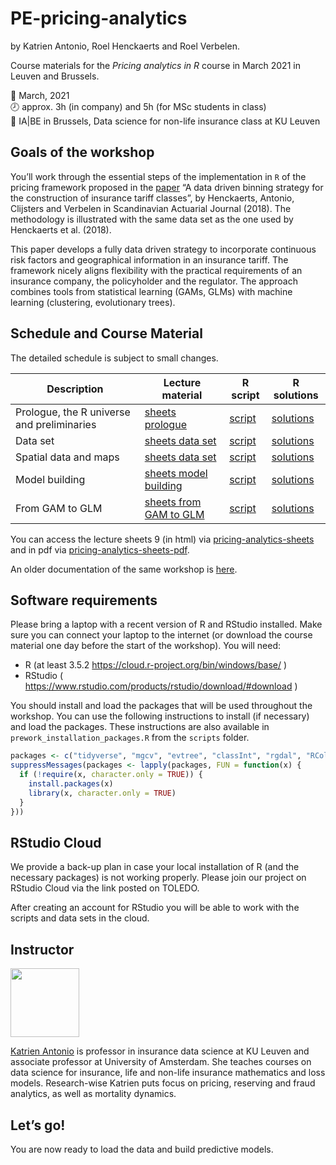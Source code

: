 
# PE-pricing-analytics

by Katrien Antonio, Roel Henckaerts and Roel Verbelen.

Course materials for the *Pricing analytics in R* course in March 2021
in Leuven and Brussels.

📆 March, 2021 <br> 🕗 approx. 3h (in company) and 5h (for MSc students in
class) <br> 📌 IA|BE in Brussels, Data science for non-life insurance
class at KU Leuven

## Goals of the workshop

You’ll work through the essential steps of the implementation in `R` of
the pricing framework proposed in the
[paper](https://www.tandfonline.com/doi/abs/10.1080/03461238.2018.1429300)
“A data driven binning strategy for the construction of insurance tariff
classes”, by Henckaerts, Antonio, Clijsters and Verbelen in Scandinavian
Actuarial Journal (2018). The methodology is illustrated with the same
data set as the one used by Henckaerts et al. (2018).

This paper develops a fully data driven strategy to incorporate
continuous risk factors and geographical information in an insurance
tariff. The framework nicely aligns flexibility with the practical
requirements of an insurance company, the policyholder and the
regulator. The approach combines tools from statistical learning (GAMs,
GLMs) with machine learning (clustering, evolutionary trees).

## Schedule and Course Material

The detailed schedule is subject to small changes.

| Description                                | Lecture material                                                                                                                                      | R script                                                                                          | R solutions                                                                |
| ------------------------------------------ | ----------------------------------------------------------------------------------------------------------------------------------------------------- | ------------------------------------------------------------------------------------------------- | -------------------------------------------------------------------------- |
| Prologue, the R universe and preliminaries | [sheets prologue](https://katrienantonio.github.io/PE-pricing-analytics/sheets/pricing_analytics_with_GAMs_and_GLMs_IABE.html#prologue)               | [script](https://katrienantonio.github.io/PE-pricing-analytics/scripts/0_setup_prep_work.R)       | [solutions](https://katrienantonio.github.io/PE-pricing-analytics/scripts) |
| Data set                                   | [sheets data set](https://katrienantonio.github.io/PE-pricing-analytics/sheets/pricing_analytics_with_GAMs_and_GLMs_IABE.html#data-sets)              | [script](https://katrienantonio.github.io/PE-pricing-analytics/scripts/1_data_exploration.R)      | [solutions](https://katrienantonio.github.io/PE-pricing-analytics/scripts) |
| Spatial data and maps                      | [sheets data set](https://katrienantonio.github.io/PE-pricing-analytics/sheets/pricing_analytics_with_GAMs_and_GLMs_IABE.html#data-sets)              | [script](https://katrienantonio.github.io/PE-pricing-analytics/scripts/2_spatial_data_maps.R)     | [solutions](https://katrienantonio.github.io/PE-pricing-analytics/scripts) |
| Model building                             | [sheets model building](https://katrienantonio.github.io/PE-pricing-analytics/sheets/pricing_analytics_with_GAMs_and_GLMs_IABE.html#model-building)   | [script](https://katrienantonio.github.io/PE-pricing-analytics/scripts/3_basics_model_building.R) | [solutions](https://katrienantonio.github.io/PE-pricing-analytics/scripts) |
| From GAM to GLM                            | [sheets from GAM to GLM](https://katrienantonio.github.io/PE-pricing-analytics/sheets/pricing_analytics_with_GAMs_and_GLMs_IABE.html#from-gam-to-glm) | [script](https://katrienantonio.github.io/PE-pricing-analytics/scripts/4_clustering_binning.R)    | [solutions](https://katrienantonio.github.io/PE-pricing-analytics/scripts) |

You can access the lecture sheets 9 (in html) via
[pricing-analytics-sheets](https://katrienantonio.github.io/PE-pricing-analytics/sheets/pricing_analytics_with_GAMs_and_GLMs_IABE.html)
and in pdf via
[pricing-analytics-sheets-pdf](https://katrienantonio.github.io/PE-pricing-analytics/sheets/pricing_analytics_lecture_sheets_in_pdf.pdf).

An older documentation of the same workshop is
[here](https://katrienantonio.github.io/PE-pricing-analytics/background/2019_04_APC_Pricing_analytics_in_R.html).

## Software requirements

Please bring a laptop with a recent version of R and RStudio installed.
Make sure you can connect your laptop to the internet (or download the
course material one day before the start of the workshop). You will
need:

  - R (at least 3.5.2 <https://cloud.r-project.org/bin/windows/base/> )
  - RStudio (
    <https://www.rstudio.com/products/rstudio/download/#download> )

You should install and load the packages that will be used throughout
the workshop. You can use the following instructions to install (if
necessary) and load the packages. These instructions are also available
in `prework_installation_packages.R` from the `scripts` folder.

``` r
packages <- c("tidyverse", "mgcv", "evtree", "classInt", "rgdal", "RColorBrewer", "grid", "gridExtra", "visreg", "sf", "tmap", "rgeos", "mapview", "leaflet")
suppressMessages(packages <- lapply(packages, FUN = function(x) {
  if (!require(x, character.only = TRUE)) {
    install.packages(x)
    library(x, character.only = TRUE)
  }
}))
```

## RStudio Cloud

We provide a back-up plan in case your local installation of R (and the
necessary packages) is not working properly. Please join our project on
RStudio Cloud via the link posted on TOLEDO.

After creating an account for RStudio you will be able to work with the
scripts and data sets in the cloud.

## Instructor

<img src="img/Katrien.jpg" width="110"/>

<p align="justify">

[Katrien Antonio](https://katrienantonio.github.io/) is professor in
insurance data science at KU Leuven and associate professor at
University of Amsterdam. She teaches courses on data science for
insurance, life and non-life insurance mathematics and loss models.
Research-wise Katrien puts focus on pricing, reserving and fraud
analytics, as well as mortality dynamics.

## Let’s go\!

You are now ready to load the data and build predictive models.
